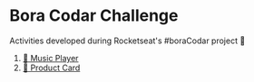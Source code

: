 # Bora Codar Challenge
 
Activities developed during Rocketseat's #boraCodar project 🚀

1. [🎤 Music Player](music-player)
2. [🛒 Product Card](product-card/README.md)
